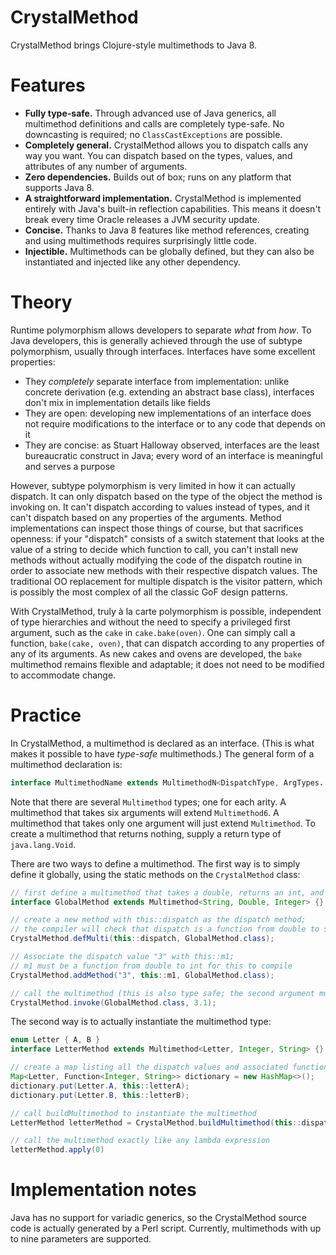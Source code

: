 CrystalMethod
=============

CrystalMethod brings Clojure-style multimethods to Java 8.

# Features

* **Fully type-safe.** Through advanced use of Java generics, all multimethod definitions and calls are completely type-safe. No downcasting is required; no `ClassCastExceptions` are possible.
* **Completely general.** CrystalMethod allows you to dispatch calls any way you want. You can dispatch based on the types, values, and attributes of any number of arguments.
* **Zero dependencies.** Builds out of box; runs on any platform that supports Java 8.
* **A straightforward implementation.** CrystalMethod is implemented entirely with Java's built-in reflection capabilities. This means it doesn't break every time Oracle releases a JVM security update.
* **Concise.** Thanks to Java 8 features like method references, creating and using multimethods requires surprisingly little code.
* **Injectible.** Multimethods can be globally defined, but they can also be instantiated and injected like any other dependency.

# Theory

Runtime polymorphism allows developers to separate *what* from *how*. To Java developers, this is generally achieved through the use of subtype polymorphism, usually through interfaces. Interfaces have some excellent properties:

* They *completely* separate interface from implementation: unlike concrete derivation (e.g. extending an abstract base class), interfaces don't mix in implementation details like fields
* They are open: developing new implementations of an interface does not require modifications to the interface or to any code that depends on it
* They are concise: as Stuart Halloway observed, interfaces are the least bureaucratic construct in Java; every word of an interface is meaningful and serves a purpose

However, subtype polymorphism is very limited in how it can actually dispatch. It can only dispatch based on the type of the object the method is invoking on. It can't dispatch according to values instead of types, and it can't dispatch based on any properties of the arguments. Method implementations can inspect those things of course, but that sacrifices openness: if your "dispatch" consists of a switch statement that looks at the value of a string to decide which function to call, you can't install new methods without actually modifying the code of the dispatch routine in order to associate new methods with their respective dispatch values. The traditional OO replacement for multiple dispatch is the visitor pattern, which is possibly the most complex of all the classic GoF design patterns.

With CrystalMethod, truly à la carte polymorphism is possible, independent of type hierarchies and without the need to specify a privileged first argument, such as the `cake` in `cake.bake(oven)`. One can simply call a function, `bake(cake, oven)`, that can dispatch according to any properties of any of its arguments. As new cakes and ovens are developed, the `bake` multimethod remains flexible and adaptable; it does not need to be modified to accommodate change.

# Practice

In CrystalMethod, a multimethod is declared as an interface. (This is what makes it possible to have *type-safe* multimethods.) The general form of a multimethod declaration is:

```java
interface MultimethodName extends MultimethodN<DispatchType, ArgTypes..., ReturnType>;
```

Note that there are several `Multimethod` types; one for each arity. A multimethod that takes six arguments will extend `Multimethod6`. A multimethod that takes only one argument will just extend `Multimethod`. To create a multimethod that returns nothing, supply a return type of `java.lang.Void`.

There are two ways to define a multimethod. The first way is to simply define it globally, using the static methods on the `CrystalMethod` class:

```java
// first define a multimethod that takes a double, returns an int, and dispatches on a string
interface GlobalMethod extends Multimethod<String, Double, Integer> {}

// create a new method with this::dispatch as the dispatch method;
// the compiler will check that dispatch is a function from double to string
CrystalMethod.defMulti(this::dispatch, GlobalMethod.class);

// Associate the dispatch value "3" with this::m1;
// m1 must be a function from double to int for this to compile
CrystalMethod.addMethod("3", this::m1, GlobalMethod.class);

// call the multimethod (this is also type safe; the second argument must be a double)
CrystalMethod.invoke(GlobalMethod.class, 3.1);
```

The second way is to actually instantiate the multimethod type:

```java
enum Letter { A, B }
interface LetterMethod extends Multimethod<Letter, Integer, String> {}

// create a map listing all the dispatch values and associated functions
Map<Letter, Function<Integer, String>> dictionary = new HashMap<>();
dictionary.put(Letter.A, this::letterA);
dictionary.put(Letter.B, this::letterB);

// call buildMultimethod to instantiate the multimethod
LetterMethod letterMethod = CrystalMethod.buildMultimethod(this::dispatch, dictionary, LetterMethod.class);

// call the multimethod exactly like any lambda expression
letterMethod.apply(0)
```

# Implementation notes

Java has no support for variadic generics, so the CrystalMethod source code is actually generated by a Perl script. Currently, multimethods with up to nine parameters are supported.
